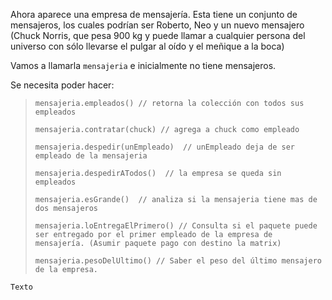 Ahora aparece una empresa de mensajería. Esta tiene un conjunto de mensajeros, los cuales podrían ser Roberto, Neo y un nuevo mensajero (Chuck Norris, que pesa 900 kg y puede llamar a cualquier persona del universo con sólo llevarse el pulgar al oído y el meñique a la boca)

Vamos a llamarla `mensajeria` e inicialmente no tiene mensajeros. 

Se necesita poder hacer:

> 
> ```wollok
> mensajeria.empleados() // retorna la colección con todos sus empleados
>
> mensajeria.contratar(chuck) // agrega a chuck como empleado
>
> mensajeria.despedir(unEmpleado)  // unEmpleado deja de ser empleado de la mensajeria
>
> mensajeria.despedirATodos()  // la empresa se queda sin empleados
>
> mensajeria.esGrande()  // analiza si la mensajeria tiene mas de dos mensajeros
>
> mensajeria.loEntregaElPrimero() // Consulta si el paquete puede ser entregado por el primer empleado de la empresa de mensajería. (Asumir paquete pago con destino la matrix)
>
> mensajeria.pesoDelUltimo() // Saber el peso del último mensajero de la empresa.
> ```
>

`Texto`